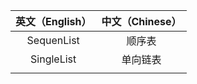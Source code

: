 | 英文（English） | 中文（Chinese） |
| :---------------: | :---------------: |
| SequenList | 顺序表   |
| SingleList | 单向链表 |
|                 |                 |